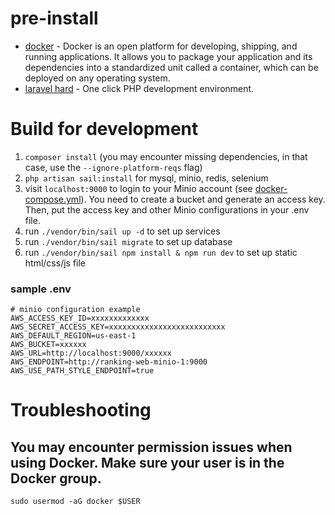 # pre-install
- [docker](https://www.docker.com/) - Docker is an open platform for developing, shipping, and running applications. It allows you to package your application and its dependencies into a standardized unit called a container, which can be deployed on any operating system.
- [laravel hard](https://herd.laravel.com/) - One click PHP development environment.

# Build for development
1. `composer install` (you may encounter missing dependencies, in that case, use the `--ignore-platform-reqs` flag)
2. `php artisan sail:install` for mysql, minio, redis, selenium
3. visit `localhost:9000` to login to your Minio account (see [docker-compose.yml](docker-compose.yml)). You need to create a bucket and generate an access key. Then, put the access key and other Minio configurations in your .env file.
4. run `./vendor/bin/sail up -d` to set up services
5. run `./vendor/bin/sail migrate` to set up database
6. run `./vendor/bin/sail npm install & npm run dev` to set up static html/css/js file

### sample .env
```
# minio configuration example
AWS_ACCESS_KEY_ID=xxxxxxxxxxxxx
AWS_SECRET_ACCESS_KEY=xxxxxxxxxxxxxxxxxxxxxxxxxx
AWS_DEFAULT_REGION=us-east-1
AWS_BUCKET=xxxxxx
AWS_URL=http://localhost:9000/xxxxxx
AWS_ENDPOINT=http://ranking-web-minio-1:9000
AWS_USE_PATH_STYLE_ENDPOINT=true
```


# Troubleshooting

## You may encounter permission issues when using Docker. Make sure your user is in the Docker group.
`sudo usermod -aG docker $USER`